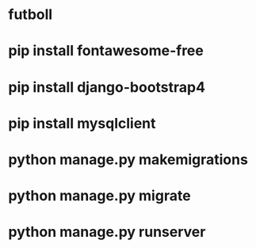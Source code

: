 # futboll
# pip install fontawesome-free
# pip install django-bootstrap4
# pip install mysqlclient

#  python manage.py makemigrations
# python manage.py migrate
# python manage.py runserver